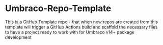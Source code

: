 # Umbraco-Repo-Template
This is a GitHub Template repo - that when new repos are created from this template will trigger a GitHub Actions build and scaffold the necessary files to have a project ready to work with for Umbraco v14+ package development
